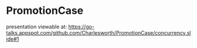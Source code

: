 # PromotionCase

presentation viewable at: https://go-talks.appspot.com/github.com/Charlesworth/PromotionCase/concurrency.slide#1
